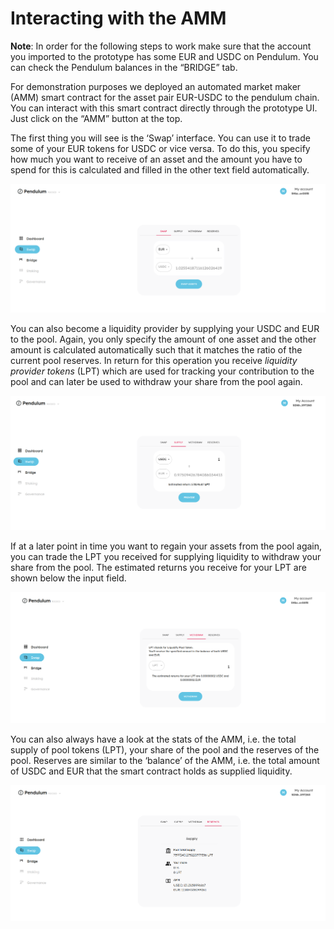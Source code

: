 # Interacting with the AMM

**Note**: In order for the following steps to work make sure that the account you imported to the prototype has some EUR and USDC on Pendulum. You can check the Pendulum balances in the “BRIDGE” tab.

For demonstration purposes we deployed an automated market maker (AMM) smart contract for the asset pair EUR-USDC to the pendulum chain. You can interact with this smart contract directly through the prototype UI. Just click on the “AMM” button at the top.

The first thing you will see is the ‘Swap’ interface. You can use it to trade some of your EUR tokens for USDC or vice versa. To do this, you specify how much you want to receive of an asset and the amount you have to spend for this is calculated and filled in the other text field automatically.

![](<../../.gitbook/assets/Screenshot from 2022-06-16 13-10-41.png>)

You can also become a liquidity provider by supplying your USDC and EUR to the pool. Again, you only specify the amount of one asset and the other amount is calculated automatically such that it matches the ratio of the current pool reserves. In return for this operation you receive _liquidity provider tokens_ (LPT) which are used for tracking your contribution to the pool and can later be used to withdraw your share from the pool again.

![](<../../.gitbook/assets/Screenshot from 2022-06-16 12-52-16.png>)

If at a later point in time you want to regain your assets from the pool again, you can trade the LPT you received for supplying liquidity to withdraw your share from the pool. The estimated returns you receive for your LPT are shown below the input field.

![](<../../.gitbook/assets/Screenshot from 2022-06-16 13-13-31.png>)

You can also always have a look at the stats of the AMM, i.e. the total supply of pool tokens (LPT), your share of the pool and the reserves of the pool. Reserves are similar to the ‘balance’ of the AMM, i.e. the total amount of USDC and EUR that the smart contract holds as supplied liquidity.

![](<../../.gitbook/assets/Screenshot from 2022-06-16 12-52-30.png>)

